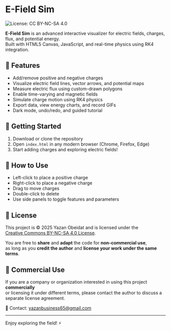 # E-Field Sim

![License: CC BY-NC-SA 4.0](https://img.shields.io/badge/License-CC%20BY--NC--SA%204.0-lightgrey.svg)

**E-Field Sim** is an advanced interactive visualizer for electric fields, charges, flux, and potential energy.  
Built with HTML5 Canvas, JavaScript, and real-time physics using RK4 integration.

## 🌟 Features

- Add/remove positive and negative charges
- Visualize electric field lines, vector arrows, and potential maps
- Measure electric flux using custom-drawn polygons
- Enable time-varying and magnetic fields
- Simulate charge motion using RK4 physics
- Export data, view energy charts, and record GIFs
- Dark mode, undo/redo, and guided tutorial

## 🚀 Getting Started

1. Download or clone the repository
2. Open `index.html` in any modern browser (Chrome, Firefox, Edge)
3. Start adding charges and exploring electric fields!

## 🧠 How to Use

- Left-click to place a positive charge
- Right-click to place a negative charge
- Drag to move charges
- Double-click to delete
- Use side panels to toggle features and parameters

## 📄 License

This project is © 2025 Yazan Obeidat and is licensed under the  
[Creative Commons BY-NC-SA 4.0 License](https://creativecommons.org/licenses/by-nc-sa/4.0/).

You are free to **share** and **adapt** the code for **non-commercial use**,  
as long as you **credit the author** and **license your work under the same terms**.

## 💼 Commercial Use

If you are a company or organization interested in using this project **commercially**  
or licensing it under different terms, please contact the author to discuss a separate license agreement.

📧 Contact: yazanbusiness65@gmail.com

---

Enjoy exploring the field! ⚡

